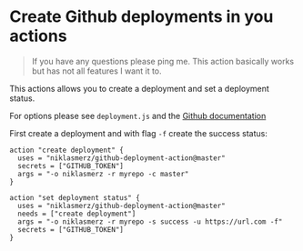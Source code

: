 # Create Github deployments in you actions

> If you have any questions please ping me. This action basically works but has not all features I want it to.

This actions allows you to create a deployment and set a deployment status.

For options please see `deployment.js` and the [Github documentation](https://developer.github.com/v3/repos/deployments/)

First create a deployment and with flag `-f`  create the success status:
````
action "create deployment" {
  uses = "niklasmerz/github-deployment-action@master"
  secrets = ["GITHUB_TOKEN"]
  args = "-o niklasmerz -r myrepo -c master"
}

action "set deployment status" {
  uses = "niklasmerz/github-deployment-action@master"
  needs = ["create deployment"]
  args = "-o niklasmerz -r myrepo -s success -u https://url.com -f"
  secrets = ["GITHUB_TOKEN"]
}
````
